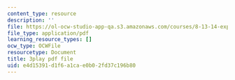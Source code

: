 ```yaml
---
content_type: resource
description: ''
file: https://ol-ocw-studio-app-qa.s3.amazonaws.com/courses/8-13-14-experimental-physics-i-ii-junior-lab-fall-2016-spring-2017/e4d15391d1f6a1cae0b02fd37c196b80_bHTpiafiYsY.pdf
file_type: application/pdf
learning_resource_types: []
ocw_type: OCWFile
resourcetype: Document
title: 3play pdf file
uid: e4d15391-d1f6-a1ca-e0b0-2fd37c196b80
---
```


